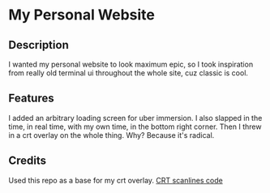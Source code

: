 # My Personal Website

## Description
I wanted my personal website to look maximum epic, so I took inspiration from really old terminal ui throughout the whole site, cuz classic is cool.

## Features
I added an arbitrary loading screen for uber immersion. I also slapped in the time, in real time, with my own time, in the bottom right corner. Then I 
threw in a crt overlay on the whole thing. Why? Because it's radical.

## Credits
Used this repo as a base for my crt overlay. [CRT scanlines code](/https://gist.github.com/lmas/6a1bd445bc7a7145245085f4a740d3f5)
